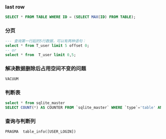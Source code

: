 

### last row
```sql
SELECT * FROM TABLE WHERE ID = (SELECT MAX(ID) FROM TABLE);
```

### 分页
```sql
--- 查询第一行起的5行数据，可以有两种语句： 
select * from T_user limit 5 offset 0; 
-- or 
select * from  T_user limit 0,5;
```

### 解决数据删除后占用空间不变的问题
```sql
VACUUM
```

### 判断表
```sql
select * from sqlite_master
SELECT COUNT(*) AS COUNTER FROM `sqlite_master` WHERE `type`='table' AND `name`='YC_POINT_TABLE';
```

### 查询与判断列
```sql
PRAGMA  table_info([USER_LOGIN])
```